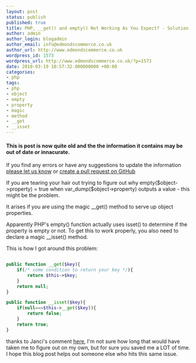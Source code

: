 ```yaml
---
layout: post
status: publish
published: true
title: PHP, __get() and empty() Not Working As You Expect? - Solution
author: admin
author_login: blogadmin
author_email: info@edmondscommerce.co.uk
author_url: http://www.edmondscommerce.co.uk
wordpress_id: 1573
wordpress_url: http://www.edmondscommerce.co.uk/?p=1573
date: 2010-03-19 10:57:32.000000000 +00:00
categories:
- php
tags:
- php
- object
- empty
- property
- magic
- method
- __get
- __isset
---
```

<div class="oldpost"><h4>This is post is now quite old and the the information it contains may be out of date or innacurate.</h4>
<p>
If you find any errors or have any suggestions to update the information <a href="http://edmondscommerce.github.io/contact-us/index.html">please let us know</a>
or <a href="https://github.com/edmondscommerce/edmondscommerce.github.io">create a pull request on GitHub</a>
</p>
</div>
If you are tearing your hair out trying to figure out why empty($object->property) = true when var_dump($object->property) outputs a value - this might be the problem.

It arises if you are using the magic __get() method to serve up object properties.

Apparently PHP's empty() function actually uses isset() to determine if the property is empty or not. To get this to work properly, you also need to declare a magic __isset() method.

This is how I got around this problem:

```php

public function __get($key){
	if(/* some condition to return your key */){
		return $this->$key;
	}
	return null;
}

public function __isset($key){
	if(null===$this->__get($key)){
		return false;
	}
	return true;
}

```

thanks to Janci's comment <a href="http://www.php.net/manual/en/function.empty.php#93117">here</a>, I'm not sure how long that would have taken me to figure out on my own, but for sure you saved me a LOT of time. I hope this blog post helps out someone else who hits this same issue.
